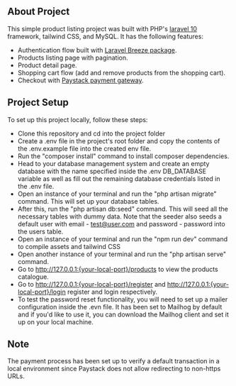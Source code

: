 ## About Project

This simple product listing project was built with PHP's [laravel 10](https://laravel.com/docs/10.x) framework, tailwind CSS, and MySQL. It has the following features:
- Authentication flow built with [Laravel Breeze package](https://laravel.com/docs/10.x/starter-kits#laravel-breeze).
- Products listing page with pagination.
- Product detail page.
- Shopping cart flow (add and remove products from the shopping cart).
- Checkout with [Paystack payment gateway](https://paystack.com/docs/payments/accept-payments).

## Project Setup
To set up this project locally, follow these steps:
- Clone this repository and cd into the project folder
- Create a .env file in the project's root folder and copy the contents of the .env.example file into the created env file.
- Run the "composer install" command to install composer dependencies.
- Head to your database management system and create an empty database with the name specified inside the .env DB_DATABASE variable as well as fill out the remaining database credentials listed in the .env file.
- Open an instance of your terminal and run the "php artisan migrate" command. This will set up your database tables.
- After this, run the "php artisan db:seed" command. This will seed all the necessary tables with dummy data. Note that the seeder also seeds a default user with email - test@user.com and password - password into the users table.
- Open an instance of your terminal and run the "npm run dev" command to compile assets and tailwind CSS
- Open another instance of your terminal and run the "php artisan serve" command.
- Go to http://127.0.0.1:{your-local-port}/products to view the products catalogue.
- Go to http://127.0.0.1:{your-local-port}/register and http://127.0.0.1:{your-local-port}/login register and login respectively.
- To test the password reset functionality, you will need to set up a mailer configuration inside the .evn file. It has been set to Mailhog by default and if you'd like to use it, you can download the Mailhog client and set it up on your local machine.

## Note
The payment process has been set up to verify a default transaction in a local environment since Paystack does not allow redirecting to non-https URLs. 
